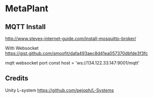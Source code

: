 # MetaPlant


## MQTT Install
http://www.steves-internet-guide.com/install-mosquitto-broker/

With Websocket https://gist.github.com/smoofit/dafa493aec8d41ea057370dbfde3f3fc


mqtt websocket port
const host = 'ws://134.122.33.147:9001/mqtt'


## Credits
Unity L-system https://github.com/pejoph/L-Systems
